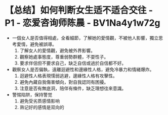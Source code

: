 # 【总结】如何判断女生适不适合交往 - P1 - 恋爱咨询师陈晨 - BV1Na4y1w72g

-   一個女人是否值得相處，全看細節，了解她的愛情觀，不被他人影響，獨立思考愛情，避免被誤導。
    1.  了解女人的愛情觀，避免被外界影響。
    2.  觀察她處事態度，尊重弱勢群體，不耍性子。
    3.  要求伴侶但不要求自己，缺乏自信或過於自信都不好。
-   觀察女人是否偏執，遠離迴避性和邊緣性人格，避免冷暴力和情緒爆炸。
    1.  迴避性人格表現懦弱逃避，邊緣性人格有攻擊性。
    2.  避免內藏自我傷害傾向，對自我認同有困擾。
    3.  注意是否有無底洞，陪伴有條件，缺乏理想往來意識。
-   警惕陷阱，保持警觉
    1.  避免受劣质感情影响
    2.  熟记好的感情是双向的
